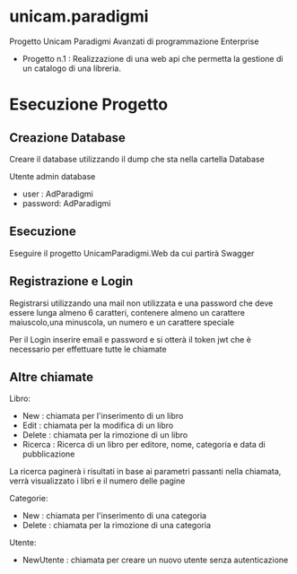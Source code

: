 # unicam.paradigmi
Progetto Unicam Paradigmi Avanzati di programmazione Enterprise

+ Progetto n.1 : Realizzazione di una web api che permetta la gestione di un catalogo di una libreria.

# Esecuzione Progetto

## Creazione Database

Creare il database utilizzando il dump che sta nella cartella Database

Utente admin database

- user :  AdParadigmi
- password:  AdParadigmi 

## Esecuzione
Eseguire il progetto UnicamParadigmi.Web da cui partirà Swagger

## Registrazione e Login
Registrarsi utilizzando una mail non utilizzata e una password che deve essere lunga almeno 6 caratteri, contenere almeno un carattere maiuscolo,una minuscola, un numero e un carattere speciale

Per il Login inserire email e password e si otterà il token jwt che è necessario per effettuare tutte le chiamate

## Altre chiamate

Libro:

- New : chiamata per l'inserimento di un libro
- Edit : chiamata per la modifica di un libro
- Delete : chiamata per la rimozione di un libro
- Ricerca : Ricerca di un libro per editore, nome, categoria e data di pubblicazione

La ricerca paginerà i risultati in base ai parametri passanti nella chiamata, verrà visualizzato i libri e il numero delle pagine

Categorie:

- New : chiamata per l'inserimento di una categoria
- Delete : chiamata per la rimozione di una categoria

Utente:
- NewUtente : chiamata per creare un nuovo utente senza autenticazione

